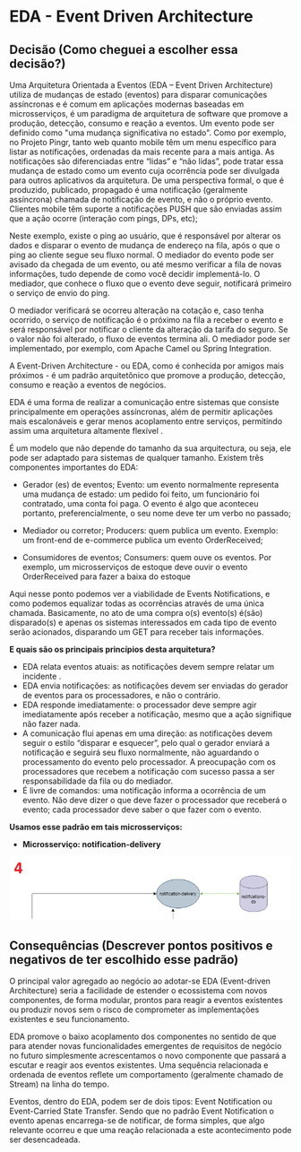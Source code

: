# EDA - Event Driven Architecture

## Decisão (Como cheguei a escolher essa decisão?)

Uma Arquitetura Orientada a Eventos (EDA – Event Driven Architecture) utiliza de mudanças de estado (eventos) para disparar comunicações assíncronas e é comum em aplicações modernas baseadas em microsserviços, é um paradigma de arquitetura de software que promove a produção, detecção, consumo e reação a eventos.
Um evento pode ser definido como "uma mudança significativa no estado". Como por exemplo, no Projeto Pingr, tanto web quanto mobile têm um menu específico para listar as notificações, ordenadas da mais recente para a mais antiga. As notificações são diferenciadas entre “lidas” e “não lidas”, pode tratar essa mudança de estado como um evento cuja ocorrência pode ser divulgada para outros aplicativos da arquitetura. De uma perspectiva formal, o que é produzido, publicado, propagado é uma notificação (geralmente assíncrona) chamada de notificação de evento, e não o próprio evento.  Clientes mobile têm suporte a notificações PUSH que são enviadas assim que a ação ocorre (interação com pings, DPs, etc); 

Neste exemplo, existe o ping ao usuário, que é responsável por alterar os dados e disparar o evento de mudança de endereço na fila, após o que o ping ao cliente segue seu fluxo normal. O mediador do evento pode ser avisado da chegada de um evento, ou até mesmo verificar a fila de novas informações, tudo depende de como você decidir implementá-lo. O mediador, que conhece o fluxo que o evento deve seguir, notificará primeiro o serviço de envio do ping.

O mediador verificará se ocorreu alteração na cotação e, caso tenha ocorrido, o serviço de notificação é o próximo na fila a receber o evento e será responsável por notificar o cliente da alteração da tarifa do seguro. Se o valor não foi alterado, o fluxo de eventos termina ali. O mediador pode ser implementado, por exemplo, com Apache Camel ou Spring Integration.

A Event-Driven Architecture - ou EDA, como é conhecida por amigos mais próximos - é um padrão arquitetônico que promove a produção, detecção, consumo e reação a eventos de negócios.

EDA é uma forma de realizar a comunicação entre sistemas que consiste principalmente em operações assíncronas, além de permitir aplicações mais escalonáveis ​​e gerar menos acoplamento entre serviços, permitindo assim uma arquitetura altamente flexível .

É um modelo que não depende do tamanho da sua arquitectura, ou seja, ele pode ser adaptado para sistemas de qualquer tamanho. Existem três componentes importantes do EDA:

  * Gerador (es) de eventos; Evento: um evento normalmente representa uma mudança de estado: um pedido foi feito, um funcionário foi contratado, uma conta foi paga. O evento é algo que aconteceu portanto, preferencialmente, o seu nome deve ter um verbo no passado;

  * Mediador ou corretor; Producers: quem publica um evento. Exemplo: um front-end de e-commerce publica um evento OrderReceived;

  * Consumidores de eventos; Consumers: quem ouve os eventos. Por exemplo, um microsserviços de estoque deve ouvir o evento OrderReceived para fazer a baixa do estoque

Aqui nesse ponto podemos ver a viabilidade de Events Notifications, e como podemos equalizar todas as ocorrências através de uma única chamada. Basicamente, no ato de uma compra o(s) evento(s) é(são) disparado(s) e apenas os sistemas interessados em cada tipo de evento serão acionados, disparando um GET para receber tais informações.

**E quais são os principais princípios desta arquitetura?**
  * EDA relata eventos atuais: as notificações devem sempre relatar um incidente .
  * EDA envia notificações: as notificações devem ser enviadas do gerador de eventos para os processadores, e não o contrário.
  * EDA responde imediatamente: o processador deve sempre agir imediatamente após receber a notificação, mesmo que a ação signifique não fazer nada.
  * A comunicação flui apenas em uma direção: as notificações devem seguir o estilo “disparar e esquecer”, pelo qual o gerador enviará a notificação e seguirá seu fluxo normalmente, não aguardando o processamento do evento pelo processador. A preocupação com os processadores que recebem a notificação com sucesso passa a ser responsabilidade da fila ou do mediador.
  * É livre de comandos: uma notificação informa a ocorrência de um evento. Não deve dizer o que deve fazer o processador que receberá o evento; cada processador deve saber o que fazer com o evento.

**Usamos esse padrão em tais microsserviços:**

* **Microsserviço: notification-delivery**

![Arquitetura Global](imagens/microservices-and-eda-view-pingr-4.png)

 
## Consequências (Descrever pontos positivos e negativos de ter escolhido esse padrão)

O principal valor agregado ao negócio ao adotar-se EDA (Event-driven Architecture) seria a facilidade de estender o ecossistema com novos componentes, de forma modular, prontos para reagir a eventos existentes ou produzir novos sem o risco de comprometer as implementações existentes e seu funcionamento.

EDA promove o baixo acoplamento dos componentes no sentido de que para atender novas funcionalidades emergentes de requisitos de negócio no futuro simplesmente acrescentamos o novo componente que passará a escutar e reagir aos eventos existentes. Uma sequência relacionada e ordenada de eventos reflete um comportamento (geralmente chamado de Stream) na linha do tempo.

Eventos, dentro do EDA, podem ser de dois tipos: Event Notification ou Event-Carried State Transfer. Sendo que no padrão Event Notification o evento apenas encarrega-se de notificar, de forma simples, que algo relevante ocorreu e que uma reação relacionada a este acontecimento pode ser desencadeada.
